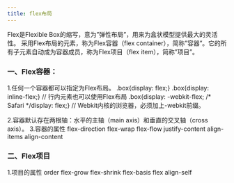 ```yaml
---
title: flex布局
---
```



Flex是Flexible Box的缩写，意为”弹性布局”，用来为盒状模型提供最大的灵活性。
采用Flex布局的元素，称为Flex容器（flex container），简称”容器”。它的所有子元素自动成为容器成员，称为Flex项目（flex item），简称”项目”。

### 一、Flex容器：
1.任何一个容器都可以指定为Flex布局。
    .box{display: flex;}
    .box{display: inline-flex;} // 行内元素也可以使用Flex布局
    .box{display: -webkit-flex; /* Safari */display: flex;} // Webkit内核的浏览器，必须加上-webkit前缀。
<!-- more -->
2.容器默认存在两根轴：水平的主轴（main axis）和垂直的交叉轴（cross axis）。
3.容器的属性
    flex-direction
    flex-wrap
    flex-flow
    justify-content
    align-items
    align-content

### 二、Flex项目 
1.项目的属性
    order
    flex-grow
    flex-shrink
    flex-basis
    flex
    align-self
